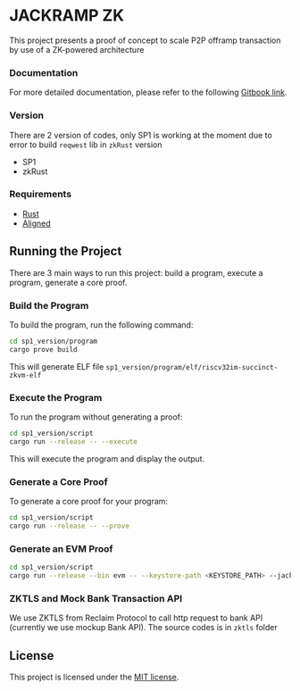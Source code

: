 # JACKRAMP ZK

This project presents a proof of concept to scale P2P offramp transaction by use of a ZK-powered architecture

### Documentation

For more detailed documentation, please refer to the following [Gitbook link](https://kbaji.gitbook.io/jackramp).

### Version

There are 2 version of codes, only SP1 is working at the moment due to error to build `reqwest` lib in `zkRust` version

- SP1
- zkRust

### Requirements

- [Rust](https://rustup.rs/)
- [Aligned](https://docs.alignedlayer.com/guides/2_build_your_first_aligned_application#app)

## Running the Project

There are 3 main ways to run this project: build a program, execute a program, generate a core proof.

### Build the Program

To build the program, run the following command:

```sh
cd sp1_version/program
cargo prove build
```

This will generate ELF file `sp1_version/program/elf/riscv32im-succinct-zkvm-elf`

### Execute the Program

To run the program without generating a proof:

```sh
cd sp1_version/script
cargo run --release -- --execute
```

This will execute the program and display the output.

### Generate a Core Proof

To generate a core proof for your program:

```sh
cd sp1_version/script
cargo run --release -- --prove
```

### Generate an EVM Proof

```sh
cd sp1_version/script
cargo run --release --bin evm -- --keystore-path <KEYSTORE_PATH> --jackramp-contract-address <JACKRAMP_CONTRACT_ADDR> --rpc-url https://ethereum-holesky-rpc.publicnode.com --network holesky
```

### ZKTLS and Mock Bank Transaction API

We use ZKTLS from Reclaim Protocol to call http request to bank API (currently we use mockup Bank API). The source codes is in `zktls` folder

## License

This project is licensed under the [MIT license](https://opensource.org/licenses/MIT).
